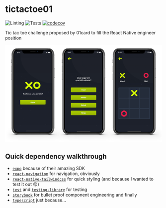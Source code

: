 # tictactoe01

![Linting](https://github.com/renanmav/tictactoe01/workflows/Linting/badge.svg)
![Tests](https://github.com/renanmav/tictactoe01/workflows/Tests/badge.svg)
[![codecov](https://codecov.io/gh/renanmav/tictactoe01/branch/master/graph/badge.svg?token=8UJpxM1n13)](https://codecov.io/gh/renanmav/tictactoe01)

Tic tac toe challenge proposed by 01card to fill the React Native engineer position

![preview](./assets/preview.png)

## Quick dependency walkthrough

- [`expo`](https://github.com/expo/expo) because of their amazing SDK
- [`react-navigation`]() for navigation, obviously
- [`react-native-tailwindcss`](https://github.com/TVke/react-native-tailwindcss) for quick styling (and because I wanted to test it out 😝)
- [`jest`](https://github.com/facebook/jest) and [`testing-library`](https://github.com/testing-library/native-testing-library) for testing
- [`storybook`](https://github.com/storybookjs/storybook) for bullet proof component engineering and finally
- [`typescript`](https://github.com/microsoft/TypeScript) just because...
